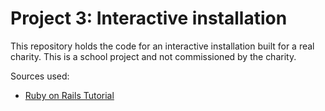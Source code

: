 # Project 3: Interactive installation

This repository holds the code for an interactive installation built for a real charity. This is a school project and not commissioned by the charity. 

Sources used:

- [Ruby on Rails Tutorial](http://www.railstutorial.org)
